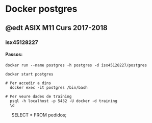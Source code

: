 # Docker postgres
## @edt ASIX M11 Curs 2017-2018
### isx45128227
#### Passos:
    docker run --name postgres -h postgres -d isx45128227/postgres
    
    docker start postgres
    
    # Per accedir a dins
      docker exec -it postgres /bin/bash
    
    # Per veure dades de training
      psql -h localhost -p 5432 -U docker -d training
      \d 
      SELECT * FROM pedidos;
